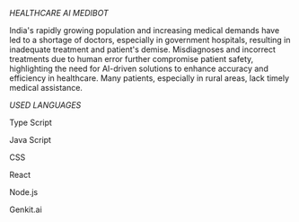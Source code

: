 *HEALTHCARE AI MEDIBOT*

India's rapidly growing population and increasing medical demands have led to a shortage of doctors, especially in government hospitals, resulting in inadequate treatment and patient's demise.
Misdiagnoses and incorrect treatments due to human error further compromise patient safety, highlighting the need for AI-driven solutions to enhance accuracy and efficiency in healthcare.
Many patients, especially in rural areas, lack timely medical assistance.


*USED LANGUAGES*

Type Script

Java Script

CSS

React

Node.js

Genkit.ai
